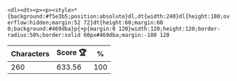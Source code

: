 `<dl><dt><p><p><style>*{background:#f5e3b5;position:absolute}dl,dt{width:240}dl{height:180;overflow:hidden;margin:52 72}dt{height:60;margin:60 0;background:#469dba}p{+p{margin:0 120}width:120;height:120;border-radius:50%;border:solid 60px#469dba;margin:-180 120`

| Characters | Score 🏆 | %   |
| ---------- | -------- | --- |
| 260        | 633.56   | 100 |
